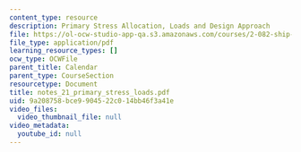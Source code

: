 ```yaml
---
content_type: resource
description: Primary Stress Allocation, Loads and Design Approach
file: https://ol-ocw-studio-app-qa.s3.amazonaws.com/courses/2-082-ship-structural-analysis-design-13-122-spring-2003/9a208758bce9904522c014bb46f3a41e_notes_21_primary_stress_loads.pdf
file_type: application/pdf
learning_resource_types: []
ocw_type: OCWFile
parent_title: Calendar
parent_type: CourseSection
resourcetype: Document
title: notes_21_primary_stress_loads.pdf
uid: 9a208758-bce9-9045-22c0-14bb46f3a41e
video_files:
  video_thumbnail_file: null
video_metadata:
  youtube_id: null
---
```

